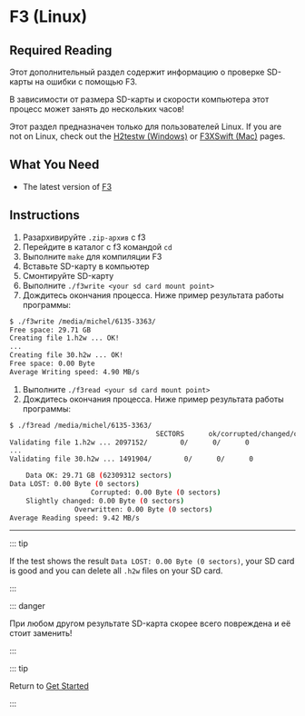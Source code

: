 # F3 (Linux)

## Required Reading

Этот дополнительный раздел содержит информацию о проверке SD-карты на ошибки с помощью F3.

В зависимости от размера SD-карты и скорости компьютера этот процесс может занять до нескольких часов!

Этот раздел предназначен только для пользователей Linux. If you are not on Linux, check out the [H2testw (Windows)](h2testw-\(windows\)) or [F3XSwift (Mac)](f3xswift-\(mac\)) pages.

## What You Need

- The latest version of [F3](https://github.com/AltraMayor/f3/releases/latest)

## Instructions

1. Разархивируйте `.zip-архив` с f3
2. Перейдите в каталог с f3 командой `cd`
3. Выполните `make` для компиляции F3
4. Вставьте SD-карту в компьютер
5. Смонтируйте SD-карту
6. Выполните `./f3write <your sd card mount point>`
7. Дождитесь окончания процесса. Ниже пример результата работы программы:

```bash
$ ./f3write /media/michel/6135-3363/
Free space: 29.71 GB
Creating file 1.h2w ... OK!
...
Creating file 30.h2w ... OK!
Free space: 0.00 Byte
Average Writing speed: 4.90 MB/s
```

1. Выполните `./f3read <your sd card mount point>`
2. Дождитесь окончания процесса. Ниже пример результата работы программы:

```bash
$ ./f3read /media/michel/6135-3363/
									SECTORS      ok/corrupted/changed/overwritten
Validating file 1.h2w ... 2097152/        0/      0/      0
...
Validating file 30.h2w ... 1491904/        0/      0/      0

	Data OK: 29.71 GB (62309312 sectors)
Data LOST: 0.00 Byte (0 sectors)
					Corrupted: 0.00 Byte (0 sectors)
	Slightly changed: 0.00 Byte (0 sectors)
				Overwritten: 0.00 Byte (0 sectors)
Average Reading speed: 9.42 MB/s
```

___

::: tip

If the test shows the result `Data LOST: 0.00 Byte (0 sectors)`, your SD card is good and you can delete all `.h2w` files on your SD card.

:::

::: danger

При любом другом результате SD-карта скорее всего повреждена и её стоит заменить!

:::

::: tip

Return to [Get Started](get-started)

:::
